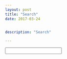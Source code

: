 ```yaml
---
layout: post
title: "Search"
date: 2017-03-24


description: "Search"

---
```



<form action="{{ base.url }}/search/">
  <div class="tipue_search_right"><input type="text" name="q" id="tipue_search_input" pattern=".{3,}" title="At least 3 characters" required></div>
  <div style="clear: both;"></div>
</form>

<div id="tipue_search_content"></div>

<script>
$(document).ready(function() {
  $('#tipue_search_input').tipuesearch();
});
</script>